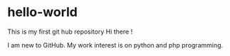 # hello-world
This is my first git hub repository
Hi there !

I am new to GitHub. My work interest is on python and php programming.
